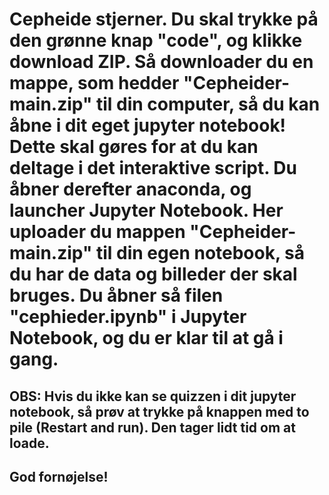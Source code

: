 # Cepheide stjerner. Du skal trykke på den grønne knap "code", og klikke download ZIP. Så downloader du en mappe, som hedder "Cepheider-main.zip" til din computer, så du kan åbne i dit eget jupyter notebook! Dette skal gøres for at du kan deltage i det interaktive script. Du åbner derefter anaconda, og launcher Jupyter Notebook. Her uploader du mappen "Cepheider-main.zip" til din egen notebook, så du har de data og billeder der skal bruges. Du åbner så filen "cephieder.ipynb" i Jupyter Notebook, og du er klar til at gå i gang.
## OBS: Hvis du ikke kan se quizzen i dit jupyter notebook, så prøv at trykke på knappen med to pile (Restart and run). Den tager lidt tid om at loade. 
## God fornøjelse!
